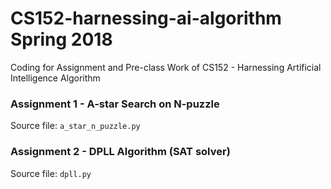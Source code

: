 # CS152-harnessing-ai-algorithm Spring 2018
Coding for Assignment and Pre-class Work of CS152 - Harnessing Artificial Intelligence Algorithm

### Assignment 1 - A-star Search on N-puzzle
Source file: ```a_star_n_puzzle.py```

### Assignment 2 - DPLL Algorithm (SAT solver)
Source file: ```dpll.py```
